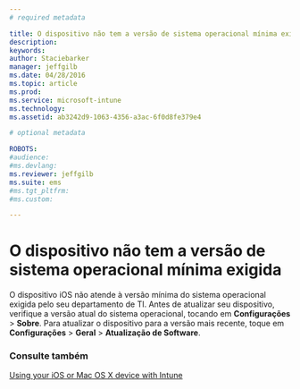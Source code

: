 ```yaml
---
# required metadata

title: O dispositivo não tem a versão de sistema operacional mínima exigida | Microsoft Intune
description:
keywords:
author: Staciebarker
manager: jeffgilb
ms.date: 04/28/2016
ms.topic: article
ms.prod:
ms.service: microsoft-intune
ms.technology:
ms.assetid: ab3242d9-1063-4356-a3ac-6f0d8fe379e4

# optional metadata

ROBOTS:
#audience:
#ms.devlang:
ms.reviewer: jeffgilb
ms.suite: ems
#ms.tgt_pltfrm:
#ms.custom:

---
```



# O dispositivo não tem a versão de sistema operacional mínima exigida

O dispositivo iOS não atende à versão mínima do sistema operacional exigida pelo seu departamento de TI.  Antes de atualizar seu dispositivo, verifique a versão atual do sistema operacional, tocando em **Configurações** &gt; **Sobre**. Para atualizar o dispositivo para a versão mais recente, toque em **Configurações** &gt; **Geral** &gt; **Atualização de Software**.

### Consulte também
[Using your iOS or Mac OS X device with Intune](using-your-ios-or-mac-os-x-device-with-intune.md)

<!--HONumber=May16_HO2-->


